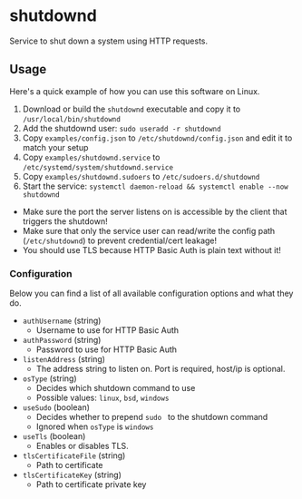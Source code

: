 # shutdownd

Service to shut down a system using HTTP requests.

## Usage

Here's a quick example of how you can use this software on Linux.

1. Download or build the `shutdownd` executable and copy it to `/usr/local/bin/shutdownd`
2. Add the shutdownd user: `sudo useradd -r shutdownd`
3. Copy `examples/config.json` to `/etc/shutdownd/config.json` and edit it to match your setup
4. Copy `examples/shutdownd.service` to `/etc/systemd/system/shutdownd.service`
5. Copy `examples/shutdownd.sudoers` to `/etc/sudoers.d/shutdownd`
6. Start the service: `systemctl daemon-reload && systemctl enable --now shutdownd`

- Make sure the port the server listens on is accessible by the client that triggers the shutdown!
- Make sure that only the service user can read/write the config path (`/etc/shutdownd`) to prevent credential/cert leakage!
- You should use TLS because HTTP Basic Auth is plain text without it!

### Configuration

Below you can find a list of all available configuration options and what they do.

- `authUsername` (string)
    - Username to use for HTTP Basic Auth
- `authPassword` (string)
    - Password to use for HTTP Basic Auth
- `listenAddress` (string)
    - The address string to listen on. Port is required, host/ip is optional.
- `osType` (string)
    - Decides which shutdown command to use 
    - Possible values: `linux`, `bsd`, `windows`
- `useSudo` (boolean)
    - Decides whether to prepend `sudo ` to the shutdown command
    - Ignored when `osType` is `windows`
- `useTls` (boolean)
    - Enables or disables TLS.
- `tlsCertificateFile` (string)
    - Path to certificate
- `tlsCertificateKey` (string)
    - Path to certificate private key 
